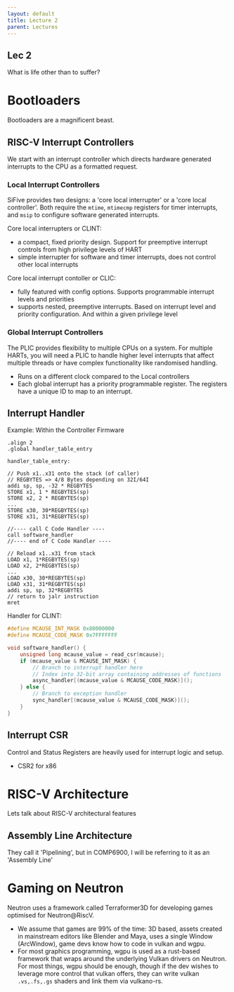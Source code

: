 ```yaml
---
layout: default
title: Lecture 2
parent: Lectures
---
```


## Lec 2

What is life other than to suffer?

# Bootloaders

Bootloaders are a magnificent beast.

## RISC-V Interrupt Controllers

We start with an interrupt controller which directs hardware generated interrupts to the CPU as a formatted request.

### Local Interrupt Controllers

SiFive provides two designs: a 'core local interrupter' or a 'core local controller'. Both require the `mtime`, `mtimecmp` registers for timer interrupts, and `msip` to configure software generated interrupts.

Core local interrupters or CLINT:

- a compact, fixed priority design. Support for preemptive interrupt controls from high privilege levels of HART
- simple interrupter for software and timer interrupts, does not control other local interrupts

Core local interrupt contoller or CLIC:

- fully featured with config options. Supports programmable interrupt levels and priorities
- supports nested, preemptive interrupts. Based on interrupt level and priority configuration. And within a given privilege level

### Global Interrupt Controllers

The PLIC provides flexibility to multiple CPUs on a system. For multiple HARTs, you will need a PLIC to handle higher level interrupts that affect multiple threads or have complex functionality like randomised handling.

- Runs on a different clock compared to the Local controllers
- Each global interrupt has a priority programmable register. The registers have a unique ID to map to an interrupt.

## Interrupt Handler

Example: Within the Controller Firmware

```
.align 2
.global handler_table_entry

handler_table_entry:

// Push x1..x31 onto the stack (of caller)
// REGBYTES => 4/8 Bytes depending on 32I/64I
addi sp, sp, -32 * REGBYTES
STORE x1, 1 * REGBYTES(sp)
STORE x2, 2 * REGBYTES(sp)
...
STORE x30, 30*REGBYTES(sp)
STORE x31, 31*REGBYTES(sp)

//---- call C Code Handler ----
call software_handler
//---- end of C Code Handler ----

// Reload x1..x31 from stack
LOAD x1, 1*REGBYTES(sp)
LOAD x2, 2*REGBYTES(sp)
...
LOAD x30, 30*REGBYTES(sp)
LOAD x31, 31*REGBYTES(sp)
addi sp, sp, 32*REGBYTES
// return to jalr instruction
mret
```

Handler for CLINT:

```c
#define MCAUSE_INT_MASK 0x80000000
#define MCAUSE_CODE_MASK 0x7FFFFFFF

void software_handler() {
    unsigned long mcause_value = read_csr(mcause);
    if (mcause_value & MCAUSE_INT_MASK) {
        // Branch to interrupt handler here
        // Index into 32-bit array containing addresses of functions
        async_handler[(mcause_value & MCAUSE_CODE_MASK)]();
    } else {
        // Branch to exception handler
        sync_handler[(mcause_value & MCAUSE_CODE_MASK)]();
    }
}
```

## Interrupt CSR

Control and Status Registers are heavily used for interrupt logic and setup.

- CSR2 for x86

# RISC-V Architecture

Lets talk about RISC-V architectural features

## Assembly Line Architecture

They call it 'Pipelining', but in COMP6900, I will be referring to it as an 'Assembly Line'

# Gaming on Neutron

Neutron uses a framework called Terraformer3D for developing games optimised for Neutron@RiscV.

- We assume that games are 99% of the time: 3D based, assets created in mainstream editors like Blender and Maya, uses a single Window (ArcWindow), game devs know how to code in vulkan and wgpu.
- For most graphics programming, wgpu is used as a rust-based framework that wraps around the underlying Vulkan drivers on Neutron. For most things, wgpu should be enough, though if the dev wishes to leverage more control that vulkan offers, they can write vulkan `.vs,.fs,.gs` shaders and link them via vulkano-rs.
